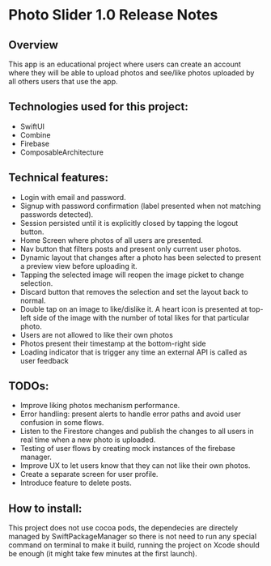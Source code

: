 # Photo Slider 1.0 Release Notes 

## Overview
This app is an educational project where users can create an account where they will be able to upload photos and see/like photos uploaded by all others users that use the app.

## Technologies used for this project:
* SwiftUI
* Combine
* Firebase
* ComposableArchitecture 

## Technical features:
* Login with email and password.
* Signup with password confirmation (label presented when not matching passwords detected).
* Session persisted until it is explicitly closed by tapping the logout button.
* Home Screen where photos of all users are presented.
* Nav button that filters posts and present only current user photos.
* Dynamic layout that changes after a photo has been selected to present a preview view before uploading it.
* Tapping the selected image will reopen the image picket to change selection.
* Discard button that removes the selection and set the layout back to normal.
* Double tap on an image to like/dislike it. A heart icon is presented at top-left side of the image with the number of total likes for that particular photo.
* Users are not allowed to like their own photos
* Photos present their timestamp at the bottom-right side
* Loading indicator that is trigger any time an external API is called as user feedback

## TODOs:
* Improve liking photos mechanism performance.
* Error handling: present alerts to handle error paths and avoid user confusion in some flows.
* Listen to the Firestore changes and publish the changes to all users in real time when a new photo is uploaded.
* Testing of user flows by creating mock instances of the firebase manager.
* Improve UX to let users know that they can not like their own photos.
* Create a separate screen for user profile.
* Introduce feature to delete posts.

## How to install:
This project does not use cocoa pods, the dependecies are directely managed by SwiftPackageManager so there is not need to run any special command on terminal to make it build, running the project on Xcode should be enough (it might take few minutes at the first launch).
